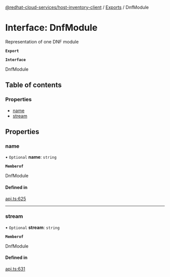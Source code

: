 [@redhat-cloud-services/host-inventory-client](../README.md) / [Exports](../modules.md) / DnfModule

# Interface: DnfModule

Representation of one DNF module

**`Export`**

**`Interface`**

DnfModule

## Table of contents

### Properties

- [name](DnfModule.md#name)
- [stream](DnfModule.md#stream)

## Properties

### name

• `Optional` **name**: `string`

**`Memberof`**

DnfModule

#### Defined in

[api.ts:625](https://github.com/RedHatInsights/javascript-clients/blob/master/packages/host-inventory/api.ts#L625)

___

### stream

• `Optional` **stream**: `string`

**`Memberof`**

DnfModule

#### Defined in

[api.ts:631](https://github.com/RedHatInsights/javascript-clients/blob/master/packages/host-inventory/api.ts#L631)
